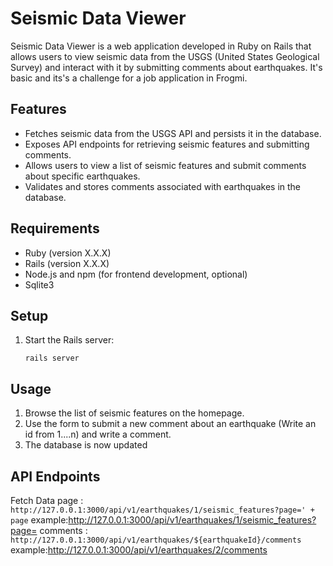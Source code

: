 # Seismic Data Viewer

Seismic Data Viewer is a web application developed in Ruby on Rails that allows users to view seismic data from the USGS (United States Geological Survey) and interact with it by submitting comments about earthquakes.
It's basic and its's a challenge for a job application in Frogmi.
## Features

- Fetches seismic data from the USGS API and persists it in the database.
- Exposes API endpoints for retrieving seismic features and submitting comments.
- Allows users to view a list of seismic features and submit comments about specific earthquakes.
- Validates and stores comments associated with earthquakes in the database.

## Requirements

- Ruby (version X.X.X)
- Rails (version X.X.X)
- Node.js and npm (for frontend development, optional)
- Sqlite3

## Setup

1. Start the Rails server:

    ```
    rails server
    ```

## Usage

1. Browse the list of seismic features on the homepage.
3. Use the form to submit a new comment about an earthquake (Write an id from 1....n) and write a comment.
4. The database is now updated

## API Endpoints
Fetch Data page : `http://127.0.0.1:3000/api/v1/earthquakes/1/seismic_features?page=' + page` 
  example:http://127.0.0.1:3000/api/v1/earthquakes/1/seismic_features?page=
comments : `http://127.0.0.1:3000/api/v1/earthquakes/${earthquakeId}/comments`
  example:http://127.0.0.1:3000/api/v1/earthquakes/2/comments


